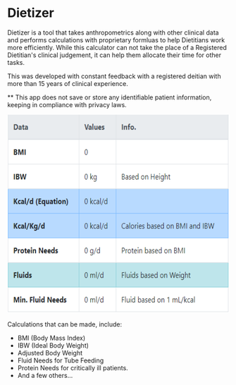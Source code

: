 # Dietizer

Dietizer is a tool that takes anthropometrics along with other clinical data and performs calculations with proprietary
 formluas to help Dietitians work more efficiently. While this calculator can not take the place of a 
 Registered Dietitian's clinical judgement, it can help them allocate their time for other tasks.

This was developed with constant feedback with a registered deitian with more than 15 years of clinical experience.

** This app does not save or store any identifiable patient information, keeping in compliance with privacy laws.

<p align="center">
  <img src="/assets/calc-table.png" alt="Initial Calculator Table"
       width="654" height="450">
</p>

Calculations that can be made, include:
* BMI (Body Mass Index)
* IBW (Ideal Body Weight)
* Adjusted Body Weight
* Fluid Needs for Tube Feeding
* Protein Needs for critically ill patients.
* And a few others...

